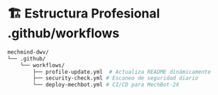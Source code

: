 # 🏗️ **Estructura Profesional .github/workflows**

```bash
mechmind-dwv/
└── .github/
    └── workflows/
        ├── profile-update.yml  # Actualiza README dinámicamente
        ├── security-check.yml # Escaneo de seguridad diario
        └── deploy-mechbot.yml # CI/CD para MechBot-2X
```
